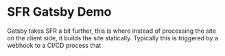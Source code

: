 # SFR Gatsby Demo

Gatsby takes SFR a bit further, this is where instead of processing the site on the client side, 
it builds the site statically. Typically this is triggered by a webhook to a CI/CD process that  
